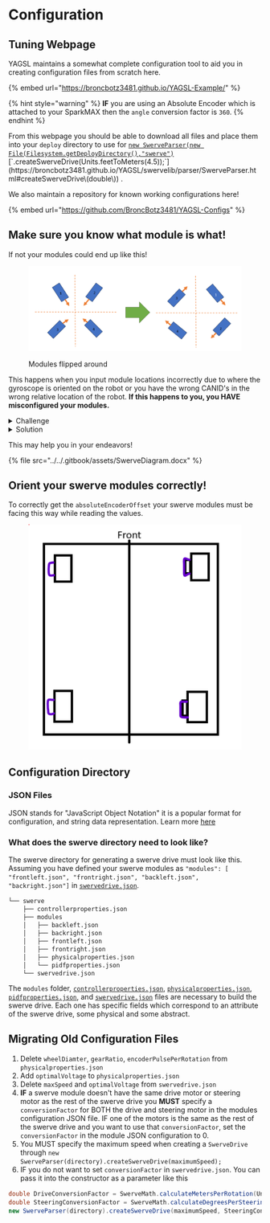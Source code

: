 # Configuration

## Tuning Webpage

YAGSL maintains a somewhat complete configuration tool to aid you in creating configuration files from scratch here.

{% embed url="https://broncbotz3481.github.io/YAGSL-Example/" %}

{% hint style="warning" %}
**IF** you are using an Absolute Encoder which is attached to your SparkMAX then the `angle` conversion factor is `360`.
{% endhint %}

From this webpage you should be able to download all files and place them into your `deploy` directory to use for [`new SwerveParser(new File(Filesystem.getDeployDirectory(),"swerve")`](https://broncbotz3481.github.io/YAGSL/swervelib/parser/SwerveParser.html#%3Cinit%3E\(java.io.File\))[`.createSwerveDrive(Units.feetToMeters(4.5));`](https://broncbotz3481.github.io/YAGSL/swervelib/parser/SwerveParser.html#createSwerveDrive\(double\)) .

We also maintain a repository for known working configurations here!

{% embed url="https://github.com/BroncBotz3481/YAGSL-Configs" %}

## Make sure you know what module is what!

If not your modules could end up like this!

<figure><img src="../../.gitbook/assets/image (8).png" alt=""><figcaption><p>Modules flipped around</p></figcaption></figure>

This happens when you input module locations incorrectly due to where the gyroscope is oriented on the robot or you have the wrong CANID's in the wrong relative location of the robot. **If this happens to you, you HAVE misconfigured your modules.**

<details>

<summary>Challenge</summary>



Here is a challenge for you, how can you solve this misconfiguration?

<img src="../../.gitbook/assets/image (9).png" alt="While rotating right" data-size="original"><img src="../../.gitbook/assets/image (10).png" alt="Translating right" data-size="original">

</details>

<details>

<summary>Solution</summary>



<img src="../../.gitbook/assets/image (11).png" alt="" data-size="original">

Steps:

1. Invert 4 and 2.
2. Swap 1 and 4.

</details>

This may help you in your endeavors!

{% file src="../../.gitbook/assets/SwerveDiagram.docx" %}

## Orient your swerve modules correctly!

To correctly get the `absoluteEncoderOffset` your swerve modules must be facing this way while reading the values.

<figure><img src="../../.gitbook/assets/image (12).png" alt=""><figcaption></figcaption></figure>

## Configuration Directory

### JSON Files

JSON stands for "JavaScript Object Notation" it is a popular format for configuration, and string data representation. Learn more [here](https://www.w3schools.com/js/js\_json\_intro.asp)

### What does the swerve directory need to look like?

The swerve directory for generating a swerve drive must look like this. Assuming you have defined your swerve modules as `"modules": [ "frontleft.json", "frontright.json", "backleft.json", "backright.json"]` in [`swervedrive.json`](swerve-drive-configuration.md).

```
└── swerve
    ├── controllerproperties.json
    ├── modules
    │   ├── backleft.json
    │   ├── backright.json
    │   ├── frontleft.json
    │   ├── frontright.json
    │   ├── physicalproperties.json
    │   └── pidfproperties.json
    └── swervedrive.json
```

The `modules` folder, [`controllerproperties.json`](controller-properties-configuration.md), [`physicalproperties.json`](physical-properties-configuration.md), [`pidfproperties.json`](pidf-properties-configuration/), and [`swervedrive.json`](swerve-drive-configuration.md) files are necessary to build the swerve drive. Each one has specific fields which correspond to an attribute of the swerve drive, some physical and some abstract.

## Migrating Old Configuration Files

1. Delete `wheelDiamter`, `gearRatio`, `encoderPulsePerRotation` from `physicalproperties.json`
2. Add `optimalVoltage` to `physicalproperties.json`
3. Delete `maxSpeed` and `optimalVoltage` from `swervedrive.json`
4. **IF** a swerve module doesn't have the same drive motor or steering motor as the rest of the swerve drive you **MUST** specify a `conversionFactor` for BOTH the drive and steering motor in the modules configuration JSON file. IF one of the motors is the same as the rest of the swerve drive and you want to use that `conversionFactor`, set the `conversionFactor` in the module JSON configuration to 0.
5. You MUST specify the maximum speed when creating a `SwerveDrive` through `new SwerveParser(directory).createSwerveDrive(maximumSpeed);`
6. IF you do not want to set `conversionFactor` in `swervedrive.json`. You can pass it into the constructor as a parameter like this

```java
double DriveConversionFactor = SwerveMath.calculateMetersPerRotation(Units.inchesToMeters(WHEEL_DIAMETER), GEAR_RATIO, ENCODER_RESOLUTION);
double SteeringConversionFactor = SwerveMath.calculateDegreesPerSteeringRotation(GEAR_RATIO, ENCODER_RESOLUTION);
new SwerveParser(directory).createSwerveDrive(maximumSpeed, SteeringConversionFactor, DriveConversionFactor);
```
